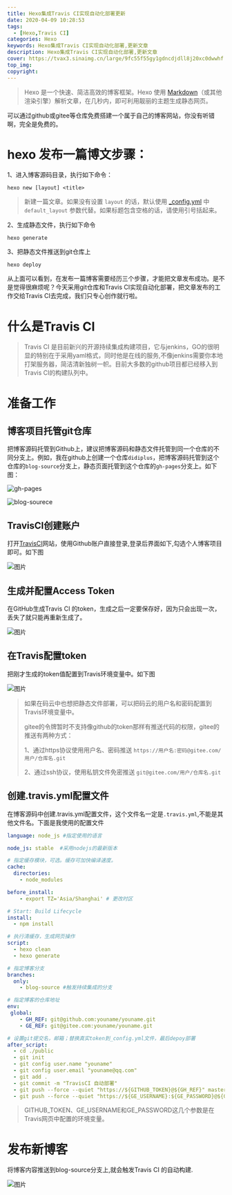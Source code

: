 ```yaml
---
title: Hexo集成Travis CI实现自动化部署更新
date: 2020-04-09 10:28:53
tags:
  - [Hexo,Travis CI]
categories: Hexo 
keywords: Hexo集成Travis CI实现自动化部署,更新文章
description: Hexo集成Travis CI实现自动化部署,更新文章
cover: https://tvax3.sinaimg.cn/large/9fc55f55gy1gdncdjdll8j20xc0dwwhf.jpg
top_img:
copyright:
---
```


> Hexo 是一个快速、简洁高效的博客框架。Hexo 使用 [Markdown](http://daringfireball.net/projects/markdown/)（或其他渲染引擎）解析文章，在几秒内，即可利用靓丽的主题生成静态网页。

可以通过github或gitee等仓库免费搭建一个属于自己的博客网站，你没有听错啊，完全是免费的。

# hexo 发布一篇博文步骤：

1、进入博客源码目录，执行如下命令：

```shell
hexo new [layout] <title>
```

> 新建一篇文章。如果没有设置 `layout` 的话，默认使用 [_config.yml](https://hexo.io/zh-cn/docs/configuration) 中`default_layout` 参数代替。如果标题包含空格的话，请使用引号括起来。

2、生成静态文件，执行如下命令

```shell
hexo generate
```

3、把静态文件推送到git仓库上

```shell
hexo deploy
```

从上面可以看到，在发布一篇博客需要经历三个步骤，才能把文章发布成功。是不是觉得很麻烦呢？今天采用git仓库和Travis CI实现自动化部署，把文章发布的工作交给Travis CI去完成，我们只专心创作就行啦。

# 什么是Travis CI

> Travis CI 是目前新兴的开源持续集成构建项目，它与jenkins，GO的很明显的特别在于采用yaml格式，同时他是在线的服务,不像jenkins需要你本地打架服务器，简洁清新独树一帜。目前大多数的github项目都已经移入到Travis CI的构建队列中。



# 准备工作

##  博客项目托管git仓库

把博客源码托管到Github上，建议把博客源码和静态文件托管到同一个仓库的不同分支上。例如，我在github上创建一个仓库`didiplus`，把博客源码托管到这个仓库的`blog-source`分支上，静态页面托管到这个仓库的`gh-pages`分支上。如下图：

![gh-pages](https://tvax4.sinaimg.cn/large/9fc55f55gy1gdnbqrml1lj20ud0oq75m.jpg)

![blog-sourece](https://tva4.sinaimg.cn/large/9fc55f55gy1gdnbrr7sjyj20se0o70u3.jpg)

## TravisCI创建账户

打开[TravisCI](https://www.travis-ci.org/)网站，使用Github账户直接登录,登录后界面如下,勾选个人博客项目即可。如下图

![图片](https://tva4.sinaimg.cn/large/9fc55f55gy1gdnbvnnhjsj20vn0l2q45.jpg)

## 生成并配置Access Token

在GitHub生成Travis CI 的token，生成之后一定要保存好，因为只会出现一次，丢失了就只能再重新生成了。

![图片](https://tvax1.sinaimg.cn/large/9fc55f55gy1gdnbxm94f7j20t50om3zv.jpg)

##  在Travis配置token

把刚才生成的token值配置到Travis环境变量中。如下图

![图片](https://tva3.sinaimg.cn/large/9fc55f55gy1gdnc1nxtkuj217n0pigmv.jpg)

> 如果在码云中也想把静态文件部署，可以把码云的用户名和密码配置到Travis环境变量中。
>
> gitee的令牌暂时不支持像github的token那样有推送代码的权限，gitee的推送有两种方式：
>
> 1、通过https协议使用用户名、密码推送 `https://用户名:密码@gitee.com/用户/仓库名.git`
>
> 2、通过ssh协议，使用私钥文件免密推送 `git@gitee.com/用户/仓库名.git`

## 创建.travis.yml配置文件

在博客源码中创建.travis.yml配置文件，这个文件名一定是`.travis.yml`,不能是其他文件名。下面是我使用的配置文件

```yml
language: node_js #指定使用的语言

node_js: stable  #采用nodejs的最新版本

# 指定缓存模块，可选。缓存可加快编译速度。
cache:
  directories:
    - node_modules

before_install:
    - export TZ='Asia/Shanghai' # 更改时区    

# Start: Build Lifecycle
install:
  - npm install

# 执行清缓存，生成网页操作
script:
  - hexo clean
  - hexo generate

# 指定博客分支
branches:
  only:
    - blog-source #触发持续集成的分支

# 指定博客的仓库地址
env:
 global:
    - GH_REF: git@github.com:youname/youname.git
    - GE_REF: git@gitee.com:youname/youname.git

# 设置git提交名，邮箱；替换真实token到_config.yml文件，最后depoy部署
after_script:
  - cd ./public
  - git init
  - git config user.name "youname"
  - git config user.email "youname@qq.com"
  - git add .
  - git commit -m "TravisCI 自动部署"
  - git push --force --quiet "https://${GITHUB_TOKEN}@${GH_REF}" master:gh-pages
  - git push --force --quiet "https://${GE_USERNAME}:${GE_PASSWORD}@${GE_REF}" master:master
```

>GITHUB_TOKEN、GE_USERNAME和GE_PASSWORD这几个参数是在Travis网页中配置的环境变量。

# 发布新博客

将博客内容推送到blog-source分支上,就会触发Travis CI 的自动构建.

![图片](https://tva2.sinaimg.cn/large/9fc55f55gy1gdnceupdulj21gj0dqdgi.jpg)

